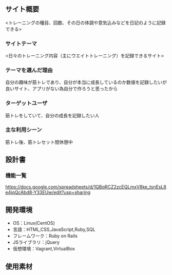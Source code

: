 # <MUSCLE DIARY>

## サイト概要
<トレーニングの種目、回数、その日の体調や意気込みなどを日記のように記録できる>

### サイトテーマ
<日々のトレーニング内容（主にウエイトトレーニング）を記録できるサイト>

### テーマを選んだ理由
自分の趣味が筋トレであり、自分が本当に成長しているのか数値を記録したいが良いサイト、アプリがない為自分で作ろうと思ったから

### ターゲットユーザ
筋トレをしていて、自分の成長を記録したい人

### 主な利用シーン
筋トレ後、筋トレセット間休憩中

## 設計書

### 機能一覧
https://docs.google.com/spreadsheets/d/1QBqRCZ2zcEQLmxV8ke_tsnEsL8e4jqQcAbd8-Y33EUw/edit?usp=sharing
## 開発環境
- OS：Linux(CentOS)
- 言語：HTML,CSS,JavaScript,Ruby,SQL
- フレームワーク：Ruby on Rails
- JSライブラリ：jQuery
- 仮想環境：Vagrant,VirtualBox

## 使用素材
